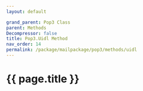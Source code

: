 ```yaml
---
layout: default

grand_parent: Pop3 Class
parent: Methods
Decompressor: false
title: Pop3.Uidl Method
nav_order: 14
permalink: /package/mailpackage/pop3/methods/uidl
---
```

# {{ page.title }}